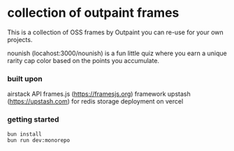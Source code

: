# collection of outpaint frames

This is a collection of OSS frames by Outpaint you can re-use for your own projects.

nounish (locahost:3000/nounish) is a fun little quiz where you earn a unique rarity cap color based on the points you accumulate.

### built upon

airstack API
frames.js (https://framesjs.org) framework
upstash (https://upstash.com) for redis storage
deployment on vercel

### getting started

```
bun install
bun run dev:monorepo
```
